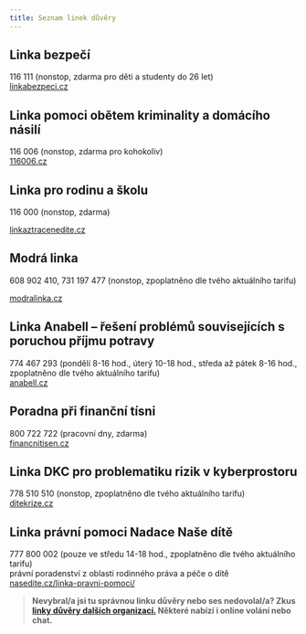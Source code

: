 ```yaml
---
title: Seznam linek důvěry
---
```

## Linka bezpečí

116 111 (nonstop, zdarma pro děti a studenty do 26 let)\
[linkabezpeci.cz](https://linkabezpeci.cz)

## Linka pomoci obětem kriminality a domácího násilí

116 006 (nonstop, zdarma pro kohokoliv)\
[116006.cz](https://www.116006.cz/)

## Linka pro rodinu a školu

116 000 (nonstop, zdarma)

[linkaztracenedite.cz](https://linkaztracenedite.cz/)

## Modrá linka

608 902 410, 731 197 477 (nonstop, zpoplatněno dle tvého aktuálního tarifu)

[modralinka.cz](https://www.modralinka.cz/)

## Linka Anabell – řešení problémů souvisejících s poruchou příjmu potravy

774 467 293 (pondělí 8-16 hod., úterý 10-18 hod., středa až pátek 8-16 hod., zpoplatněno dle tvého aktuálního tarifu)\
[anabell.cz](http://www.anabell.cz/cz/sluzby/linka-anabell)

## Poradna při finanční tísni

800 722 722 (pracovní dny, zdarma)\
[financnitisen.cz](https://www.financnitisen.cz/)

## Linka DKC pro problematiku rizik v kyberprostoru

778 510 510 (nonstop, zpoplatněno dle tvého aktuálního tarifu)\
[ditekrize.cz](https://www.ditekrize.cz/)

## Linka právní pomoci Nadace Naše dítě

777 800 002 (pouze ve středu 14-18 hod., zpoplatněno dle tvého aktuálního tarifu)\
právní poradenství z oblasti rodinného práva a péče o dítě
[nasedite.cz/linka-pravni-pomoci/](https://www.nasedite.cz/linka-pravni-pomoci/)

> **Nevybral/a jsi tu správnou linku důvěry nebo ses nedovolal/a? Zkus [linky důvěry dalších organizací.](https://www.capld.cz/linky-duvery-cr2/?wpbdp_view=all_listings) Některé nabízí i online volání nebo chat.**